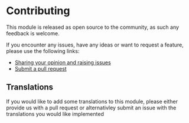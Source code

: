 # Contributing

This module is released as open source to the community, as such any feedback is
welcome.

If you encounter any issues, have any ideas or want to request a feature, please
use the following links:

 * [Sharing your opinion and raising issues](https://github.com/micschk/silverstripe-liveseo/issues)
 * [Submit a pull request](https://github.com/micschk/silverstripe-liveseo/pulls)

## Translations

If you would like to add some translations to this module, please either provide
us with a pull request or alternativley submit an issue with the translations you
would like implemented
